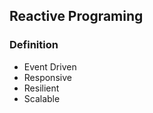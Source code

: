 Reactive Programing
--------------------------------------------
### Definition
- Event Driven
- Responsive
- Resilient
- Scalable
